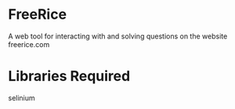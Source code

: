 # FreeRice
A web tool for interacting with and solving questions on the website freerice.com


# Libraries Required
selinium
